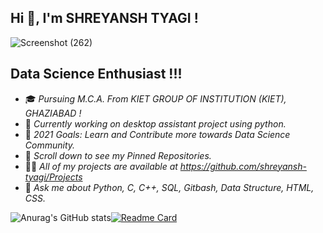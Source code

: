 ## **Hi 👋, I'm SHREYANSH TYAGI !**
![Screenshot (262)](https://user-images.githubusercontent.com/71514413/119711819-941c3c80-be7d-11eb-88a7-c6a49f876ac0.png)

## Data Science Enthusiast !!!
* 🎓 *Pursuing M.C.A. From KIET GROUP OF INSTITUTION (KIET), GHAZIABAD !*
* 💼 *Currently working on desktop assistant project using python.*
* 🎯 *2021 Goals: Learn and Contribute more towards Data Science Community.*
* 📌 *Scroll down to see my Pinned Repositories.*
* 👨‍💻 *All of my projects are available at https://github.com/shreyansh-tyagi/Projects*
* 💬 *Ask me about Python, C, C++, SQL, Gitbash, Data Structure, HTML, CSS.*

![Anurag's GitHub stats](https://github-readme-stats.vercel.app/api?username=shreyansh-tyagi&theme=blue-green&show_icons=true)[![Readme Card](https://github-readme-stats.vercel.app/api/pin/?username=shreyansh-tyagi&repo=Projects&theme=blue-green&show_owner=shreyansh-tyagi)](https://github.com/shreyansh-tyagi/Projects)





